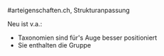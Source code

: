 #arteigenschaften.ch, Strukturanpassung

Neu ist v.a.:

- Taxonomien sind für's Auge besser positioniert
- Sie enthalten die Gruppe
